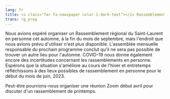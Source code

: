```yaml
---
lang: fr
title: <i class="far fa-newspaper color-1-dark-text"></i> Rassemblement régional de l'automne 2022 sera annulé
trans: rg_prog
---
```

Nous avions espéré organiser un Rassemblement régional du Saint-Laurent en personne cet automne, à la fin du mois de septembre, mais l'endroit que nous avions prévu d'utiliser n'est plus disponible.  L'assemblée mensuelle responsable du prochain programme conclut qu'il ne sera pas possible de trouver un autre lieu pour l'automne. COVID-19 nous donne également encore des incertitudes concernant les rassemblements en personne. Espérons que la situation s'améliore au cours de l'hiver et entretemps réfléchissons à des lieux possibles de rassemblement en personne pour le début du mois de juin, 2023.

Peut-être pourrions-nous organiser une réunion Zoom début avril pour discuter d'un rassemblement de printemps.
